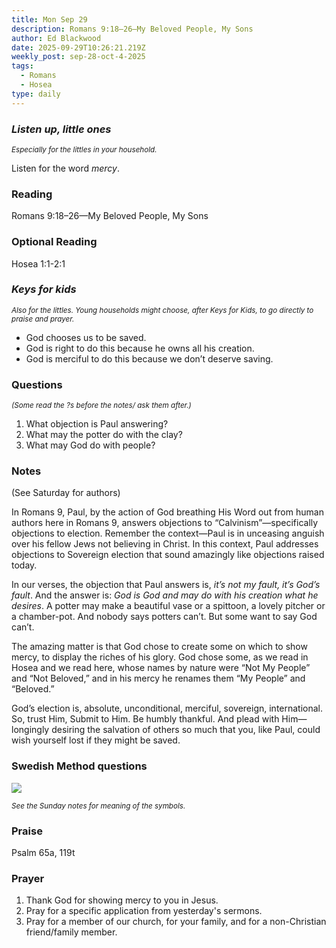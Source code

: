 ```yaml
---
title: Mon Sep 29
description: Romans 9:18–26—My Beloved People, My Sons
author: Ed Blackwood
date: 2025-09-29T10:26:21.219Z
weekly_post: sep-28-oct-4-2025
tags:
  - Romans
  - Hosea
type: daily
---
```

### *Listen up, little ones*

<div><small><i>Especially for the littles in your household.</i></small></div>

Listen for the word *mercy*.

### Reading

Romans 9:18–26—My Beloved People, My Sons

### Optional Reading

Hosea 1:1-2:1

### *Keys for kids*

<div><small><i>Also for the littles. Young households might choose, after Keys for Kids, to go directly to praise and prayer.</i></small></div>

* God chooses us to be saved.
* God is right to do this because he owns all his creation.
* God is merciful to do this because we don’t deserve saving.

### Questions

<div><small><i>(Some read the ?s before the notes/ ask them after.)</i></small></div>

1. What objection is Paul answering?
2. What may the potter do with the clay?
3. What may God do with people?

### Notes

(See Saturday for authors)	

In Romans 9, Paul, by the action of God breathing His Word out from human authors here in Romans 9, answers objections to “Calvinism”—specifically objections to election. Remember the context—Paul is in unceasing anguish over his fellow Jews not believing in Christ. In this context, Paul addresses objections to Sovereign election that sound amazingly like objections raised today.

In our verses, the objection that Paul answers is, *it’s not my fault, it’s God’s fault*. And the answer is: *God is God and may do with his creation what he desires*. A potter may make a beautiful vase or a spittoon, a lovely pitcher or a chamber-pot. And nobody says potters can’t. But some want to say God can’t.

The amazing matter is that God chose to create some on which to show mercy, to display the riches of his glory. God chose some, as we read in Hosea and we read here, whose names by nature were “Not My People” and “Not Beloved,” and in his mercy he renames them “My People” and “Beloved.”

God’s election is, absolute, unconditional, merciful, sovereign, international. So, trust Him, Submit to Him. Be humbly thankful. And plead with Him—longingly desiring the salvation of others so much that you, like Paul, could wish yourself lost if they might be saved.

### Swedish Method questions

![](/static/img/family_worship_study_ed-swedish_questions.png)

<div><small><i>See the Sunday notes for meaning of the symbols.</i></small></div>

### Praise

P﻿salm 65a, 119t

### Prayer

1. Thank God for showing mercy to you in Jesus.
2. Pray for a specific application from yesterday's sermons.
3. Pray for a member of our church, for your family, and for a non-Christian friend/family member.